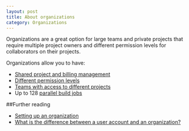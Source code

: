 ```yaml
---
layout: post
title: About organizations
category: Organizations
---
```


Organizations are a great option for large teams and private projects that
require multiple project owners and different permission levels for
collaborators on their projects.

Organizations allow you to have:

- [Shared project and billing management](/docs/organizations/granting-users-permission-to-manage-projects-within-an-organization.html)
- [Different permission levels](/docs/organizations/permission-levels-in-an-organization.html)
- [Teams with access to different projects](/docs/organizations/creating-a-team.html)
- Up to 128 [parallel build jobs](/docs/running-tests-in-parallel.html)

##Further reading

- [Setting up an organization](/docs/organizations/setting-up-an-organization.html)
- [What is the difference between a user account and an organization?](/docs/organizations/what-is-the-difference-between-a-user-account-and-an-organization.html)
